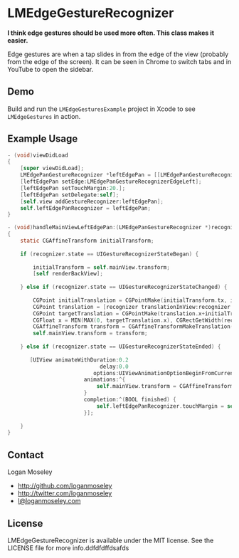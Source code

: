 # LMEdgeGestureRecognizer

**I think edge gestures should be used more often. This class makes it easier.**

Edge gestures are when a tap slides in from the edge of the view (probably from the edge of the screen). It can be seen in Chrome to switch tabs and in YouTube to open the sidebar.

## Demo

Build and run the `LMEdgeGesturesExample` project in Xcode to see `LMEdgeGestures` in action.

## Example Usage

``` objective-c
- (void)viewDidLoad
{
    [super viewDidLoad];
    LMEdgePanGestureRecognizer *leftEdgePan = [[LMEdgePanGestureRecognizer alloc] initWithTarget:self action:@selector(handleMainViewLeftEdgePan:)];
    [leftEdgePan setEdge:LMEdgePanGestureRecognizerEdgeLeft];
    [leftEdgePan setTouchMargin:20.];
    [leftEdgePan setDelegate:self];
    [self.view addGestureRecognizer:leftEdgePan];
    self.leftEdgePanRecognizer = leftEdgePan;
}

- (void)handleMainViewLeftEdgePan:(LMEdgePanGestureRecognizer *)recognizer
{    
    static CGAffineTransform initialTransform;
    
    if (recognizer.state == UIGestureRecognizerStateBegan) {
        
        initialTransform = self.mainView.transform;
        [self renderBackView];
        
    } else if (recognizer.state == UIGestureRecognizerStateChanged) {
        
        CGPoint initialTranslation = CGPointMake(initialTransform.tx, initialTransform.ty);
        CGPoint translation = [recognizer translationInView:recognizer.view];
        CGPoint targetTranslation = CGPointMake(translation.x+initialTranslation.x, translation.y+initialTranslation.y);
        CGFloat x = MIN(MAX(0, targetTranslation.x), CGRectGetWidth(recognizer.view.frame)-5);
        CGAffineTransform transform = CGAffineTransformMakeTranslation(x, 0);
        self.mainView.transform = transform;
        
    } else if (recognizer.state == UIGestureRecognizerStateEnded) {
        
       [UIView animateWithDuration:0.2
                             delay:0.0
                           options:UIViewAnimationOptionBeginFromCurrentState
                        animations:^{
                            self.mainView.transform = CGAffineTransformIdentity;
                        }
                        completion:^(BOOL finished) {
                            self.leftEdgePanRecognizer.touchMargin = self.mainView.transform.tx + kLeftPanTouchMargin;
                        }];
        
    }
}
```

## Contact

Logan Moseley

- http://github.com/loganmoseley
- http://twitter.com/loganmoseley
- l@loganmoseley.com

## License

LMEdgeGestureRecognizer is available under the MIT license. See the LICENSE file for more info.ddfdfdffdsafds